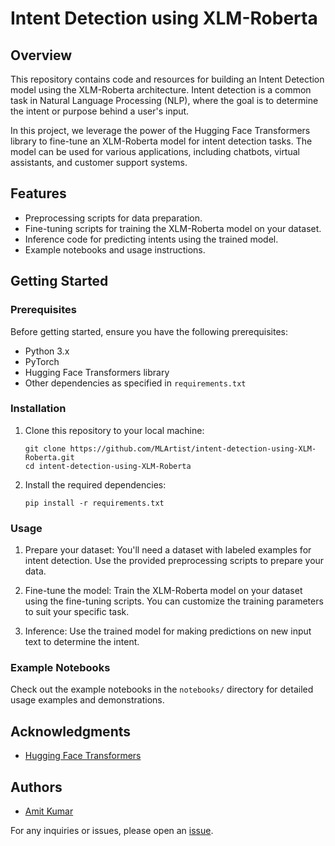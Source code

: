 # Intent Detection using XLM-Roberta

## Overview

This repository contains code and resources for building an Intent Detection model using the XLM-Roberta architecture. Intent detection is a common task in Natural Language Processing (NLP), where the goal is to determine the intent or purpose behind a user's input.

In this project, we leverage the power of the Hugging Face Transformers library to fine-tune an XLM-Roberta model for intent detection tasks. The model can be used for various applications, including chatbots, virtual assistants, and customer support systems.

## Features

- Preprocessing scripts for data preparation.
- Fine-tuning scripts for training the XLM-Roberta model on your dataset.
- Inference code for predicting intents using the trained model.
- Example notebooks and usage instructions.

## Getting Started

### Prerequisites

Before getting started, ensure you have the following prerequisites:

- Python 3.x
- PyTorch
- Hugging Face Transformers library
- Other dependencies as specified in `requirements.txt`

### Installation

1. Clone this repository to your local machine:

   ```shell
   git clone https://github.com/MLArtist/intent-detection-using-XLM-Roberta.git
   cd intent-detection-using-XLM-Roberta
   ```

2. Install the required dependencies:

   ```shell
   pip install -r requirements.txt
   ```

### Usage

1. Prepare your dataset: You'll need a dataset with labeled examples for intent detection. Use the provided preprocessing scripts to prepare your data.

2. Fine-tune the model: Train the XLM-Roberta model on your dataset using the fine-tuning scripts. You can customize the training parameters to suit your specific task.

3. Inference: Use the trained model for making predictions on new input text to determine the intent.

### Example Notebooks

Check out the example notebooks in the `notebooks/` directory for detailed usage examples and demonstrations.

## Acknowledgments

- [Hugging Face Transformers](https://github.com/huggingface/transformers)

## Authors

- [Amit Kumar](https://github.com/MLArtist)

For any inquiries or issues, please open an [issue](https://github.com/MLArtist/intent-detection-using-XLM-Roberta/issues).
